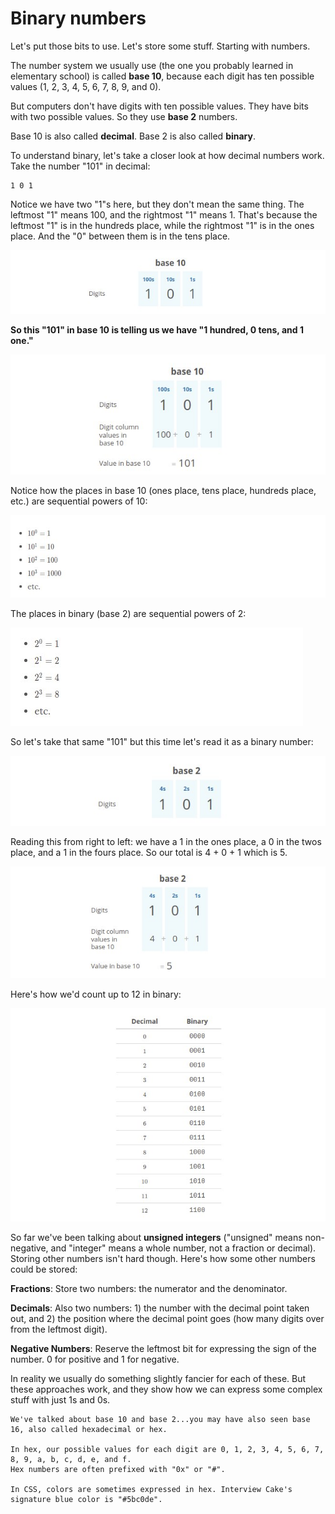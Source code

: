 # Binary numbers

Let's put those bits to use. Let's store some stuff. Starting with numbers.

The number system we usually use (the one you probably learned in elementary school) is called **base 10**, because each digit has ten possible values (1, 2, 3, 4, 5, 6, 7, 8, 9, and 0).

But computers don't have digits with ten possible values. They have bits with two possible values. So they use **base 2** numbers.

Base 10 is also called **decimal**. Base 2 is also called **binary**.

To understand binary, let's take a closer look at how decimal numbers work. Take the number "101" in decimal:

~~~
1 0 1
~~~

Notice we have two "1"s here, but they don't mean the same thing. The leftmost "1" means 100, and the rightmost "1" means 1. That's because the leftmost "1" is in the hundreds place, while the rightmost "1" is in the ones place. And the "0" between them is in the tens place.

![Texto alternativo](img/7.jpg)

**So this "101" in base 10 is telling us we have "1 hundred, 0 tens, and 1 one."**

![Texto alternativo](img/8.jpg)

Notice how the places in base 10 (ones place, tens place, hundreds place, etc.) are sequential powers of 10:

![Texto alternativo](img/9.jpg)

The places in binary (base 2) are sequential powers of 2:

![Texto alternativo](img/10.jpg)

So let's take that same "101" but this time let's read it as a binary number:

![Texto alternativo](img/11.jpg)

Reading this from right to left: we have a 1 in the ones place, a 0 in the twos place, and a 1 in the fours place. So our total is 4 + 0 + 1 which is 5.

![Texto alternativo](img/12.jpg)

Here's how we'd count up to 12 in binary:

![Texto alternativo](img/13.jpg)

So far we've been talking about **unsigned integers** ("unsigned" means non-negative, and "integer" means a whole number, not a fraction or decimal). Storing other numbers isn't hard though. Here's how some other numbers could be stored:

**Fractions**: Store two numbers: the numerator and the denominator.

**Decimals**: Also two numbers: 1) the number with the decimal point taken out, and 2) the position where the decimal point goes (how many digits over from the leftmost digit).

**Negative Numbers**: Reserve the leftmost bit for expressing the sign of the number. 0 for positive and 1 for negative.


In reality we usually do something slightly fancier for each of these. But these approaches work, and they show how we can express some complex stuff with just 1s and 0s.

~~~
We've talked about base 10 and base 2...you may have also seen base 16, also called hexadecimal or hex.

In hex, our possible values for each digit are 0, 1, 2, 3, 4, 5, 6, 7, 8, 9, a, b, c, d, e, and f. 
Hex numbers are often prefixed with "0x" or "#".

In CSS, colors are sometimes expressed in hex. Interview Cake's signature blue color is "#5bc0de".
~~~